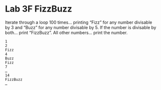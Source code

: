 # Lab 3F FizzBuzz

Iterate through a loop 100 times… printing “Fizz” for any number divisable by 3 and “Buzz” for any number divisable by 5. If the number is divisable by both… print “FizzBuzz”. All other numbers… print the number.

```
​1​
2​
Fizz​
4​
Buzz​
Fizz​
7​
…​
14​
FizzBuzz​
…​
```


